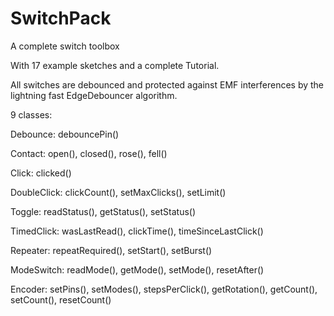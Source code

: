 # SwitchPack
A complete switch toolbox

With 17 example sketches and a complete Tutorial.

All switches are debounced and protected against EMF interferences by the lightning fast EdgeDebouncer algorithm.

9 classes:

Debounce: debouncePin()

Contact: open(), closed(), rose(), fell()

Click: clicked()

DoubleClick: clickCount(), setMaxClicks(), setLimit()

Toggle: readStatus(), getStatus(), setStatus()

TimedClick: wasLastRead(), clickTime(), timeSinceLastClick()

Repeater: repeatRequired(), setStart(), setBurst()

ModeSwitch: readMode(), getMode(), setMode(), resetAfter()

Encoder: setPins(), setModes(), stepsPerClick(), getRotation(), getCount(), setCount(), resetCount()


